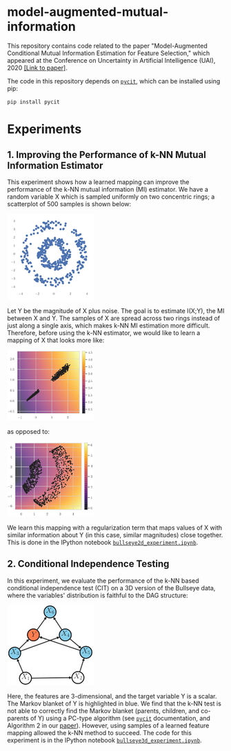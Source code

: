 # model-augmented-mutual-information

This repository contains code related to the paper "Model-Augmented Conditional Mutual Information Estimation for Feature Selection," which appeared at the Conference on Uncertainty in Artificial Intelligence (UAI), 2020 [[Link to paper]](https://arxiv.org/abs/1911.04628).

The code in this repository depends on [```pycit```](https://github.com/syanga/pycit), which can be installed using pip:
```
pip install pycit
```


# Experiments

## 1. Improving the Performance of k-NN Mutual Information Estimator 

This experiment shows how a learned mapping can improve the performance of the k-NN mutual information (MI) estimator. We have a random variable X which is sampled uniformly on two concentric rings; a scatterplot of 500 samples is shown below:

<img src="assets/bullseye.png" width="200">

Let Y be the magnitude of X plus noise. The goal is to estimate I(X;Y), the MI between X and Y. The samples of X are spread across two rings instead of just along a single axis, which makes k-NN MI estimation more difficult. Therefore, before using the k-NN estimator, we would like to learn a mapping of X that looks more like:

<img src="assets/mapping_regularized.png" width="200">

as opposed to:

<img src="assets/mapping_nominal.png" width="200">

We learn this mapping with a regularization term that maps values of X with similar information about Y (in this case, similar magnitudes) close together. This is done in the IPython notebook [```bullseye2d_experiment.ipynb```](bullseye2d_experiment.ipynb).


## 2. Conditional Independence Testing

In this experiment, we evaluate the performance of the k-NN based conditional independence test (CIT) on a 3D version of the Bullseye data, where the variables' distribution is faithful to the DAG structure:

<img src="assets/dag7.png" width="200">

Here, the features are 3-dimensional, and the target variable Y is a scalar. The Markov blanket of Y is highlighted in blue. We find that the k-NN test is not able to correctly find the Markov blanket (parents, children, and co-parents of Y) using a PC-type algorithm (see [```pycit```](https://github.com/syanga/pycit) documentation, and Algorithm 2 in our [paper](https://arxiv.org/abs/1911.04628)). However, using samples of a learned feature mapping allowed the k-NN method to succeed. The code for this experiment is in the IPython notebook [```bullseye3d_experiment.ipynb```](bullseye3d_experiment.ipynb).



